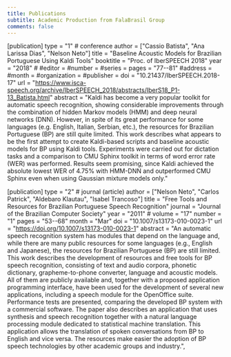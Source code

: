```yaml
---
title: Publications
subtitle: Academic Production from FalaBrasil Group
comments: false
---
```


[publication]
    type         = "1" # conference
    author       = ["Cassio Batista", "Ana Larissa Dias", "Nelson Neto"]
    title        = "Baseline Acoustic Models for Brazilian Portuguese Using Kaldi Tools"
    booktitle    = "Proc. of IberSPEECH 2018"
    year         = "2018"
    #
    #editor       = 
    #number       =
    #series       =
    pages        = "77--81"
    #address      =
    #month        =
    #organization =
    #publisher    = 
    doi          = "10.21437/IberSPEECH.2018-17"
    url          = "https://www.isca-speech.org/archive/IberSPEECH_2018/abstracts/IberS18_P1-13_Batista.html"
    abstract     = "Kaldi has become a very popular toolkit for automatic speech recognition, showing considerable improvements through the combination of hidden Markov models (HMM) and deep neural networks (DNN). However, in spite of its great performance for some languages (e.g. English, Italian, Serbian, etc.), the resources for Brazilian Portuguese (BP) are still quite limited. This work describes what appears to be the first attempt to create Kaldi-based scripts and baseline acoustic models for BP using Kaldi tools. Experiments were carried out for dictation tasks and a comparison to CMU Sphinx toolkit in terms of word error rate (WER) was performed. Results seem promising, since Kaldi achieved the absolute lowest WER of 4.75% with HMM-DNN and outperformed CMU Sphinx even when using Gaussian mixture models only."

[publication]
    type         = "2" # journal (article)
    author       = ["Nelson Neto", "Carlos Patrick", "Aldebaro Klautau", "Isabel Trancoso"]
    title        = "Free Tools and Resources for Brazilian Portuguese Speech Recognition"
    journal      = "Journal of the Brazilian Computer Society"
    year         = "2011"
    # 
    volume       = "17"
    number       = "1"
    pages        = "53--68"
    month        = "Mar"
    doi          = "10.1007/s13173-010-0023-1"
    url          = "https://doi.org/10.1007/s13173-010-0023-1"
    abstract     = "An automatic speech recognition system has modules that depend on the language and, while there are many public resources for some languages (e.g., English and Japanese), the resources for Brazilian Portuguese (BP) are still limited. This work describes the development of resources and free tools for BP speech recognition, consisting of text and audio corpora, phonetic dictionary, grapheme-to-phone converter, language and acoustic models. All of them are publicly available and, together with a proposed application programming interface, have been used for the development of several new applications, including a speech module for the OpenOffice suite. Performance tests are presented, comparing the developed BP system with a commercial software. The paper also describes an application that uses synthesis and speech recognition together with a natural language processing module dedicated to statistical machine translation. This application allows the translation of spoken conversations from BP to English and vice versa. The resources make easier the adoption of BP speech technologies by other academic groups and industry.",

